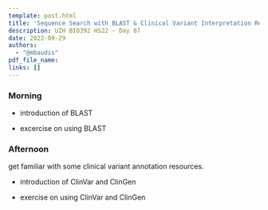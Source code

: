 ```yaml
---
template: post.html
title: 'Sequence Search with BLAST & Clinical Variant Interpretation Resource'
description: UZH BIO392 HS22 - Day 07
date: 2022-09-29
authors:
  - "@mbaudis"
pdf_file_name: 
links: []
---
```


### Morning 

* introduction of BLAST 

* excercise on using BLAST 

### Afternoon 

get familiar with some clinical variant annotation resources.

* introduction of ClinVar and ClinGen 

* exercise on using ClinVar and ClinGen 

<!--more-->

